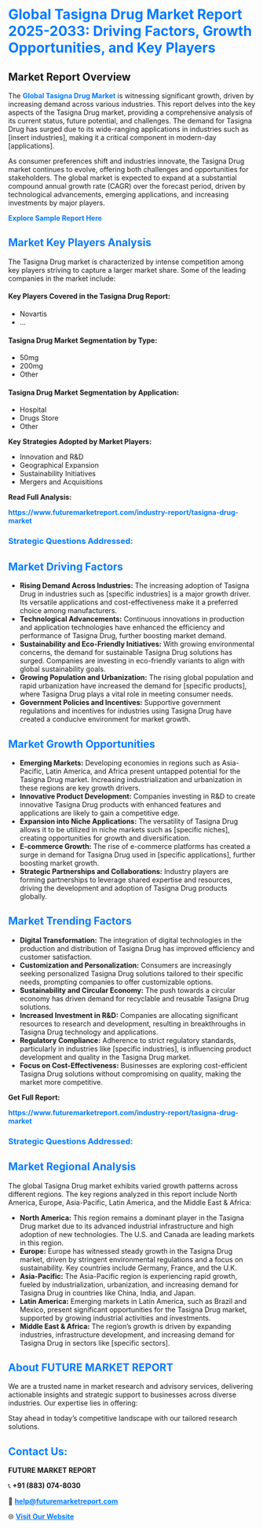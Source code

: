 <h1 style="color: #007BFF;">Global Tasigna Drug Market Report 2025-2033: Driving Factors, Growth Opportunities, and Key Players</h1>

<section id="overview">
<h2>Market Report Overview</h2>
<p>The <a href="https://www.futuremarketreport.com/industry-report/tasigna-drug-market" style="color: #007BFF; text-decoration: none;"><strong>Global Tasigna Drug Market</strong></a> is witnessing significant growth, driven by increasing demand across various industries. This report delves into the key aspects of the Tasigna Drug market, providing a comprehensive analysis of its current status, future potential, and challenges. The demand for Tasigna Drug has surged due to its wide-ranging applications in industries such as [insert industries], making it a critical component in modern-day [applications].</p>
<p>As consumer preferences shift and industries innovate, the Tasigna Drug market continues to evolve, offering both challenges and opportunities for stakeholders. The global market is expected to expand at a substantial compound annual growth rate (CAGR) over the forecast period, driven by technological advancements, emerging applications, and increasing investments by major players.</p>
</section>

<section id="overview">
<p><a href="https://www.futuremarketreport.com/request-sample/reportId=106289" style="color: #007BFF; text-decoration: none;"><strong>Explore Sample Report Here</strong></a></p>
</section>

<section id="key-players">
<h2 style="color: #007BFF;">Market Key Players Analysis</h2>
<p>The Tasigna Drug market is characterized by intense competition among key players striving to capture a larger market share. Some of the leading companies in the market include:</p>
<h4>Key Players Covered in the Tasigna Drug Report:</h4>
<ul><li>Novartis</li><li>...</li></ul>
<h4>Tasigna Drug Market Segmentation by Type:</h4>
<ul><li>50mg</li><li>200mg</li><li>Other</li></ul>

<h4>Tasigna Drug Market Segmentation by Application:</h4>
<ul><li>Hospital</li><li>Drugs Store</li><li>Other</li></ul>
<p><strong>Key Strategies Adopted by Market Players:</strong></p>
<ul>
<li>Innovation and R&D</li>
<li>Geographical Expansion</li>
<li>Sustainability Initiatives</li>
<li>Mergers and Acquisitions</li>
</ul>
</section>

<section>
<p><strong>Read Full Analysis: </strong></p><a href="https://www.futuremarketreport.com/industry-report/tasigna-drug-market" style="color: #007BFF; text-decoration: none;"><strong>https://www.futuremarketreport.com/industry-report/tasigna-drug-market</strong></a>
<h3 style="color: #007BFF;">Strategic Questions Addressed:</h3>
</section>

<section id="driving-factors">
<h2 style="color: #007BFF;">Market Driving Factors</h2>
<ul>
<li><strong>Rising Demand Across Industries:</strong> The increasing adoption of Tasigna Drug in industries such as [specific industries] is a major growth driver. Its versatile applications and cost-effectiveness make it a preferred choice among manufacturers.</li>
<li><strong>Technological Advancements:</strong> Continuous innovations in production and application technologies have enhanced the efficiency and performance of Tasigna Drug, further boosting market demand.</li>
<li><strong>Sustainability and Eco-Friendly Initiatives:</strong> With growing environmental concerns, the demand for sustainable Tasigna Drug solutions has surged. Companies are investing in eco-friendly variants to align with global sustainability goals.</li>
<li><strong>Growing Population and Urbanization:</strong> The rising global population and rapid urbanization have increased the demand for [specific products], where Tasigna Drug plays a vital role in meeting consumer needs.</li>
<li><strong>Government Policies and Incentives:</strong> Supportive government regulations and incentives for industries using Tasigna Drug have created a conducive environment for market growth.</li>
</ul>
</section>

<section id="growth-opportunities">
<h2 style="color: #007BFF;">Market Growth Opportunities</h2>
<ul>
<li><strong>Emerging Markets:</strong> Developing economies in regions such as Asia-Pacific, Latin America, and Africa present untapped potential for the Tasigna Drug market. Increasing industrialization and urbanization in these regions are key growth drivers.</li>
<li><strong>Innovative Product Development:</strong> Companies investing in R&D to create innovative Tasigna Drug products with enhanced features and applications are likely to gain a competitive edge.</li>
<li><strong>Expansion into Niche Applications:</strong> The versatility of Tasigna Drug allows it to be utilized in niche markets such as [specific niches], creating opportunities for growth and diversification.</li>
<li><strong>E-commerce Growth:</strong> The rise of e-commerce platforms has created a surge in demand for Tasigna Drug used in [specific applications], further boosting market growth.</li>
<li><strong>Strategic Partnerships and Collaborations:</strong> Industry players are forming partnerships to leverage shared expertise and resources, driving the development and adoption of Tasigna Drug products globally.</li>
</ul>
</section>

<section id="trending-factors">
<h2 style="color: #007BFF;">Market Trending Factors</h2>
<ul>
<li><strong>Digital Transformation:</strong> The integration of digital technologies in the production and distribution of Tasigna Drug has improved efficiency and customer satisfaction.</li>
<li><strong>Customization and Personalization:</strong> Consumers are increasingly seeking personalized Tasigna Drug solutions tailored to their specific needs, prompting companies to offer customizable options.</li>
<li><strong>Sustainability and Circular Economy:</strong> The push towards a circular economy has driven demand for recyclable and reusable Tasigna Drug solutions.</li>
<li><strong>Increased Investment in R&D:</strong> Companies are allocating significant resources to research and development, resulting in breakthroughs in Tasigna Drug technology and applications.</li>
<li><strong>Regulatory Compliance:</strong> Adherence to strict regulatory standards, particularly in industries like [specific industries], is influencing product development and quality in the Tasigna Drug market.</li>
<li><strong>Focus on Cost-Effectiveness:</strong> Businesses are exploring cost-efficient Tasigna Drug solutions without compromising on quality, making the market more competitive.</li>
</ul>
</section>

<section>
<p><strong>Get Full Report: </strong></p><a href="https://www.futuremarketreport.com/industry-report/tasigna-drug-market" style="color: #007BFF; text-decoration: none;"><strong>https://www.futuremarketreport.com/industry-report/tasigna-drug-market</strong></a>
<h3 style="color: #007BFF;">Strategic Questions Addressed:</h3>
</section>


<section id="regional-analysis">
<h2 style="color: #007BFF;">Market Regional Analysis</h2>
<p>The global Tasigna Drug market exhibits varied growth patterns across different regions. The key regions analyzed in this report include North America, Europe, Asia-Pacific, Latin America, and the Middle East & Africa:</p>
<ul>
<li><strong>North America:</strong> This region remains a dominant player in the Tasigna Drug market due to its advanced industrial infrastructure and high adoption of new technologies. The U.S. and Canada are leading markets in this region.</li>
<li><strong>Europe:</strong> Europe has witnessed steady growth in the Tasigna Drug market, driven by stringent environmental regulations and a focus on sustainability. Key countries include Germany, France, and the U.K.</li>
<li><strong>Asia-Pacific:</strong> The Asia-Pacific region is experiencing rapid growth, fueled by industrialization, urbanization, and increasing demand for Tasigna Drug in countries like China, India, and Japan.</li>
<li><strong>Latin America:</strong> Emerging markets in Latin America, such as Brazil and Mexico, present significant opportunities for the Tasigna Drug market, supported by growing industrial activities and investments.</li>
<li><strong>Middle East & Africa:</strong> The region’s growth is driven by expanding industries, infrastructure development, and increasing demand for Tasigna Drug in sectors like [specific sectors].</li>
</ul>
</section>

<footer>
<h2 style="color: #007BFF;">About FUTURE MARKET REPORT</h2>
<p>We are a trusted name in market research and advisory services, delivering actionable insights and strategic support to businesses across diverse industries. Our expertise lies in offering:</p>

<p>Stay ahead in today’s competitive landscape with our tailored research solutions.</p>

<h2 style="color: #007BFF;">Contact Us:</h2>
<p><strong>FUTURE MARKET REPORT</strong></p>
<p>📞 <strong>+91 (883) 074-8030</strong></p>
<p>📧 <strong><a href="mailto:help@futuremarketreport.com" style="color: #007BFF;">help@futuremarketreport.com</a></strong></p>
<p>🌐 <strong><a href="https://www.futuremarketreport.com/" style="color: #007BFF;">Visit Our Website</a></strong></p>
</footer>
